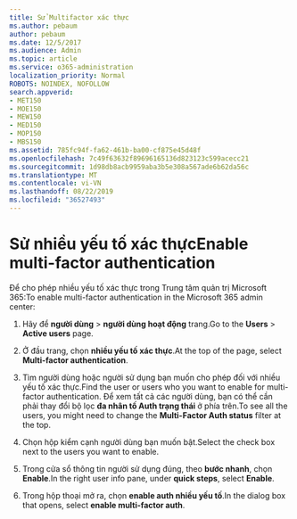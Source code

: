 ```yaml
---
title: Sử Multifactor xác thực
ms.author: pebaum
author: pebaum
ms.date: 12/5/2017
ms.audience: Admin
ms.topic: article
ms.service: o365-administration
localization_priority: Normal
ROBOTS: NOINDEX, NOFOLLOW
search.appverid:
- MET150
- MOE150
- MEW150
- MED150
- MOP150
- MBS150
ms.assetid: 785fc94f-fa62-461b-ba00-cf875e45d48f
ms.openlocfilehash: 7c49f63632f89696165136d823123c599acecc21
ms.sourcegitcommit: 1d98db8acb9959aba3b5e308a567ade6b62da56c
ms.translationtype: MT
ms.contentlocale: vi-VN
ms.lasthandoff: 08/22/2019
ms.locfileid: "36527493"
---
```

# <a name="enable-multi-factor-authentication"></a><span data-ttu-id="0ad17-102">Sử nhiều yếu tố xác thực</span><span class="sxs-lookup"><span data-stu-id="0ad17-102">Enable multi-factor authentication</span></span>

<span data-ttu-id="0ad17-103">Để cho phép nhiều yếu tố xác thực trong Trung tâm quản trị Microsoft 365:</span><span class="sxs-lookup"><span data-stu-id="0ad17-103">To enable multi-factor authentication in the Microsoft 365 admin center:</span></span>

1. <span data-ttu-id="0ad17-104">Hãy để **người dùng** \> **người dùng hoạt động** trang.</span><span class="sxs-lookup"><span data-stu-id="0ad17-104">Go to the **Users** \> **Active users** page.</span></span>
    
2. <span data-ttu-id="0ad17-105">Ở đầu trang, chọn **nhiều yếu tố xác thực**.</span><span class="sxs-lookup"><span data-stu-id="0ad17-105">At the top of the page, select **Multi-factor authentication**.</span></span> 
    
3. <span data-ttu-id="0ad17-106">Tìm người dùng hoặc người sử dụng bạn muốn cho phép đối với nhiều yếu tố xác thực.</span><span class="sxs-lookup"><span data-stu-id="0ad17-106">Find the user or users who you want to enable for multi-factor authentication.</span></span> <span data-ttu-id="0ad17-107">Để xem tất cả các người dùng, bạn có thể cần phải thay đổi bộ lọc **đa nhân tố Auth trạng thái** ở phía trên.</span><span class="sxs-lookup"><span data-stu-id="0ad17-107">To see all the users, you might need to change the **Multi-Factor Auth status** filter at the top.</span></span>
    
4. <span data-ttu-id="0ad17-108">Chọn hộp kiểm cạnh người dùng bạn muốn bật.</span><span class="sxs-lookup"><span data-stu-id="0ad17-108">Select the check box next to the users you want to enable.</span></span>
    
5.  <span data-ttu-id="0ad17-109">Trong cửa sổ thông tin người sử dụng đúng, theo **bước nhanh**, chọn **Enable**.</span><span class="sxs-lookup"><span data-stu-id="0ad17-109">In the right user info pane, under **quick steps**, select **Enable**.</span></span> 
    
6. <span data-ttu-id="0ad17-110">Trong hộp thoại mở ra, chọn **enable auth nhiều yếu tố**.</span><span class="sxs-lookup"><span data-stu-id="0ad17-110">In the dialog box that opens, select **enable multi-factor auth**.</span></span> 
    

